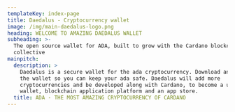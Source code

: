 ```yaml
---
templateKey: index-page
title: Daedalus - Cryptocurrency wallet
image: /img/main-daedalus-logo.png
heading: WELCOME TO AMAZING DAEDALUS WALLET
subheading: >-
  The open source wallet for ADA, built to grow with the Cardano blockchain epic
  collective
mainpitch:
  description: >
    Daedalus is a secure wallet for the ada cryptocurrency. Download and install
    the wallet so you can keep your ada safe. Daedalus will add more
    cryptocurrencies and be developed along with Cardano, to become a universal
    wallet, blockchain application platform and an app store.
  title: ADA - THE MOST AMAZING CRYPTOCURRENCY OF CARDANO
---
```


